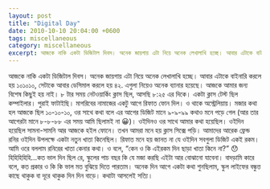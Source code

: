 ```yaml
---
layout: post
title: "Digital Day"
date: 2010-10-10 20:04:00 +0600
tags: miscellaneous
category: miscellaneous
excerpt: আজকে নাকি একটা ডিজিটাল দিবস। অনেক জায়গায় এটা নিয়ে অনেক লেখালাখি হচ্ছে। আবার এটাকে বাইনারি করলে হয় ১০১০১০, সেটাকে আবার ডেসিমাল করলে হয় ৪২. এগুলা নিয়েও অনেক ব্যানার হয়েছে
---
```


আজকে নাকি একটা ডিজিটাল দিবস। অনেক জায়গায় এটা নিয়ে অনেক লেখালাখি হচ্ছে। আবার এটাকে বাইনারি করলে হয় ১০১০১০, সেটাকে আবার ডেসিমাল করলে হয় ৪২. এগুলা নিয়েও অনেক ব্যানার হয়েছে। আজকে আমার জন্য বিশেষ কিছুই হয় নাই। ৮ টার সময় নেটওয়ার্কিং ক্লাস ছিল, আসছি ৮:২৫ এর দিকে। একটা ক্লাস টেস্ট ছিল কম্পাইলার। পুরাই ফাটাইছি। মাগরিবের নামাজের একটু আগে রিফাত ফোন দিল। ও থাকে অস্ট্রেলিয়ায়। মজার কথা হল আজকে ছিল ১০-১০-১০, ওর সাথে কথা বলে এর আগের ডিজিট মানে ৯-৯-৯৯ কথাও মনে পড়ে গেল (আর তার আগেরটা মানে ৮-৮-৮৮ এর সময় আমি ছিলামই না 😀)। ওইদিনও ওর সাথে আমার কথা হয়েছিল। ওইদিন হয়েছিল সামনা-সামনি আর আজকে হইল ফোনে। তখন আমরা মনে হয় ক্লাস সিক্সে পড়ি। আমাদের আরেক ফ্রেন্ড রনির ওইদিন উপলক্ষে একটা নতুন খাতা কিনেছিল। রিফাত মনে হয় জানত না যে ওইদিন সবগুলা ডিজিট একই রকম। আমি ওরে বললাম রনিরের খাতা কেনার কথা। ও বলে, “কেন ও কি এইরকম দিন ছাড়া খাতা কিনে না?” 😯 হিহিহিহিহি…কত ভাল দিন ছিল রে, স্কুলের পাচ বছর কি যে মজা করছি এইটা আর বোঝানো যাবেনা। বাদড়ামি কারে বলে, কত প্রকার ও কি কি ভাল মত বুঝিয়ে দিতে পারতাম। অনেক দিন আগে একটা কথা শুনছিলাম, স্কুল লাইফের বন্ধুত্ত কাছে থাকুক বা দূরে থাকুক দিন দিন বাড়ে। কথাটা আসলেই সত্যি।
